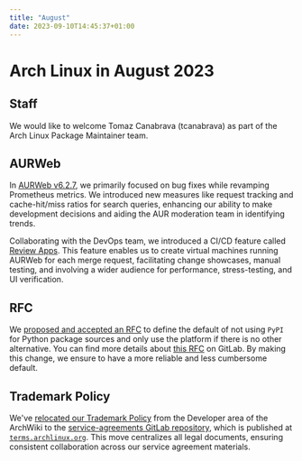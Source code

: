 ```yaml
---
title: "August"
date: 2023-09-10T14:45:37+01:00
---
```


# Arch Linux in August 2023

## Staff

We would like to welcome Tomaz Canabrava (tcanabrava) as part of the Arch Linux
Package Maintainer team.

## AURWeb

In [AURWeb v6.2.7][0], we primarily focused on bug fixes while revamping
Prometheus metrics. We introduced new measures like request tracking and
cache-hit/miss ratios for search queries, enhancing our ability to make
development decisions and aiding the AUR moderation team in identifying trends.

Collaborating with the DevOps team, we introduced a CI/CD feature called
[Review Apps][1]. This feature enables us to create virtual machines running
AURWeb for each merge request, facilitating change showcases, manual testing,
and involving a wider audience for performance, stress-testing, and UI
verification.

## RFC

We [proposed and accepted an RFC][2] to define the default of not using `PyPI`
for Python package sources and only use the platform if there is no other
alternative. You can find more details about [this RFC][2] on GitLab. By
making this change, we ensure to have a more reliable and less cumbersome
default.

## Trademark Policy

We've [relocated our Trademark Policy][3] from the Developer area of the
ArchWiki to the [service-agreements GitLab repository][4], which is published
at [`terms.archlinux.org`][5]. This move centralizes all legal documents,
ensuring consistent collaboration across our service agreement materials.

[0]: https://gitlab.archlinux.org/archlinux/aurweb/-/tags/v6.2.7
[1]: https://docs.gitlab.com/ee/ci/review_apps/
[2]: https://gitlab.archlinux.org/archlinux/rfcs/-/merge_requests/20
[3]: https://gitlab.archlinux.org/archlinux/service-agreements/-/merge_requests/22
[4]: https://gitlab.archlinux.org/archlinux/service-agreements/
[5]: https://terms.archlinux.org/docs/trademark-policy/

